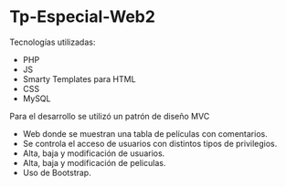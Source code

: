 # Tp-Especial-Web2

Tecnologías utilizadas:

* PHP
* JS
* Smarty Templates para HTML
* CSS
* MySQL

Para el desarrollo se utilizó un patrón de diseño MVC

- Web donde se muestran una tabla de películas con comentarios.
- Se controla el acceso de usuarios con distintos tipos de privilegios.
- Alta, baja y modificación de usuarios.
- Alta, baja y modificación de peliculas.
- Uso de Bootstrap.


